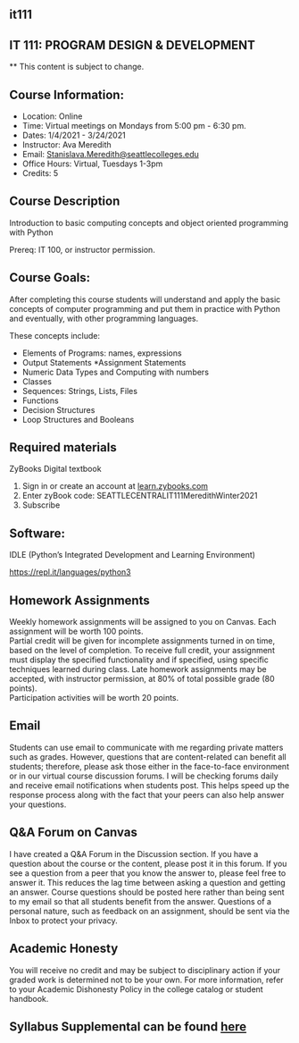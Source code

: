 ##  it111

## IT 111: PROGRAM DESIGN & DEVELOPMENT

** This content is subject to change.

## Course Information: 
* Location: Online
* Time:  Virtual meetings on Mondays from 5:00 pm - 6:30 pm. 
* Dates: 1/4/2021 - 3/24/2021
* Instructor: Ava Meredith 
* Email: Stanislava.Meredith@seattlecolleges.edu
* Office Hours: Virtual, Tuesdays 1-3pm
* Credits: 5

## Course Description

Introduction to basic computing concepts and object oriented programming with Python

Prereq: IT 100, or instructor permission.
 
## Course Goals:
After completing this course students will understand and apply the basic concepts of computer programming and put them in practice with Python and eventually, with other programming languages. 

These concepts include:
* Elements of Programs: names, expressions
* Output Statements
*Assignment Statements
* Numeric Data Types and Computing with numbers
* Classes
* Sequences: Strings, Lists, Files
* Functions
* Decision Structures
* Loop Structures and Booleans


## Required materials
ZyBooks Digital textbook 

1. Sign in or create an account at [learn.zybooks.com](https://learn.zybooks.com/)
2. Enter zyBook code:  SEATTLECENTRALIT111MeredithWinter2021
3. Subscribe

## Software:
IDLE (Python’s Integrated Development and Learning Environment) 

https://repl.it/languages/python3

## Homework Assignments
Weekly homework assignments will be assigned to you on Canvas. Each assignment will be worth 100 points.  
Partial credit will be given for incomplete assignments turned in on time, based on the level of completion.
To receive full credit, your assignment must display the specified functionality and if specified, using specific techniques learned during class.
Late homework assignments may be accepted, with instructor permission, at 80% of total possible grade (80 points).  
Participation activities will be worth 20 points.


##  Email
Students can use email to communicate with me regarding private matters such as grades. However, questions that are content-related can benefit all students; therefore, please ask those either in the face-to-face environment or in our virtual course discussion forums. I will be checking forums daily and receive email notifications when students post. This helps speed up the response process along with the fact that your peers can also help answer your questions.
 
## Q&A Forum on Canvas
I have created a Q&A Forum in the Discussion section. 
If you have a question about the course or the content, please post it in this forum. If you see a question from a peer that you know the answer to, please feel free to answer it. This reduces the lag time between asking a question and getting an answer. Course questions should be posted here rather than being sent to my email so that all students benefit from the answer. Questions of a personal nature, such as feedback on an assignment, should be sent via the Inbox to protect your privacy.

## Academic Honesty
You will receive no credit and may be subject to disciplinary action if your graded work is determined not to be your own.  For more information, refer to your Academic Dishonesty Policy in the college catalog or student handbook.

## Syllabus Supplemental can be found [here](https://docs.google.com/document/d/1yudWf-jUKFL10B16m9VKeFS6isA0B2uPjfYnrT5FjOU/edit?usp=sharing)
